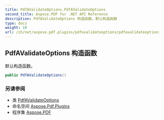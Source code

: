 ```yaml
---
title: PdfAValidateOptions.PdfAValidateOptions
second_title: Aspose.PDF for .NET API Reference
description: PdfAValidateOptions 构造函数。默认构造函数
type: docs
weight: 10
url: /zh/net/aspose.pdf.plugins/pdfavalidateoptions/pdfavalidateoptions/
---
```

## PdfAValidateOptions 构造函数

默认构造函数。

```csharp
public PdfAValidateOptions()
```

### 另请参阅

* 类 [PdfAValidateOptions](../)
* 命名空间 [Aspose.Pdf.Plugins](../../../aspose.pdf.plugins/)
* 程序集 [Aspose.PDF](../../../)